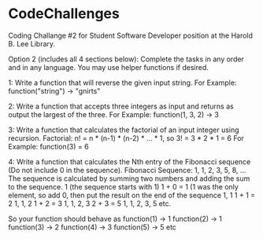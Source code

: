 # CodeChallenges
Coding Challange #2 for Student Software Developer position at the Harold B. Lee Library.

Option 2 (includes all 4 sections below): 
Complete the tasks in any order and in any language. You may use helper functions 
if desired. 

1: Write a function that will reverse the given input string.
For Example: function("string") -> "gnirts" 

2: Write a function that accepts three integers as input and returns as output the 
largest of the three.
For Example: function(1, 3, 2) -> 3 

3: Write a function that calculates the factorial of an input integer using recursion.
Factorial: n! = n * (n-1) * (n-2) * ... * 1, so 3! = 3 * 2 * 1 = 6
For Example: function(3) = 6 

4: Write a function that calculates the Nth entry of the Fibonacci sequence (Do not 
include 0 in the sequence).
Fibonacci Sequence: 1, 1, 2, 3, 5, 8, ...
The sequence is calculated by summing two numbers and adding the sum to the 
sequence.
1 (the sequence starts with 1)
1 + 0 = 1 (1 was the only element, so add 0, then put the result on the end of the 
sequence
1, 1
1 + 1 = 2
1, 1, 2
1 + 2 = 3
1, 1, 2, 3
2 + 3 = 5
1, 1, 2, 3, 5
etc. 

So your function should behave as
function(1) -> 1
function(2) -> 1
function(3) -> 2
function(4) -> 3
function(5) -> 5
etc
